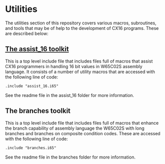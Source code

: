 # Utilities

The utilities section of this repository covers various macros, subroutines,
and tools that may be of help to the development of CX16 programs. These are
described below:

## [The assist_16 toolkit](./assist_16)

This is a top level include file that includes files full of macros that
assist CX16 programmers in handling 16 bit values in W65C02S assembly language.
It consists of a number of utility macros that are accessed with the following
line of code:

    .include "assist_16.i65"

See the readme file in the assist_16 folder for more information.

## The branches toolkit

This is a top level include file that includes files full of macros that
enhance the branch capability of assembly language the W65C02S with long
branches and branches on composite condition codes. These are accessed with
the following line of code:

    .include "branches.i65"

See the readme file in the branches folder for more information.
